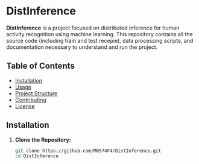 # DistInference

**DistInference** is a project focused on distributed inference for human activity recognition using machine learning. This repository contains all the source code (including train and test recepie), data processing scripts, and documentation necessary to understand and run the project.

## Table of Contents

- [Installation](#installation)
- [Usage](#usage)
- [Project Structure](#project-structure)
- [Contributing](#contributing)
- [License](#license)

## Installation

1. **Clone the Repository:**

   ```bash
   git clone https://github.com/M0574F4/DistInference.git
   cd DistInference
